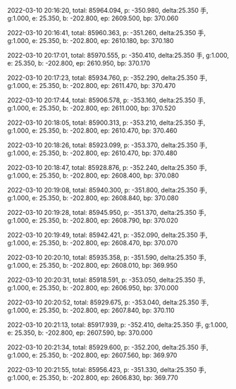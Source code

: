 2022-03-10 20:16:20, total: 85964.094, p: -350.980, delta:25.350 手, g:1.000, e: 25.350, b: -202.800, ep: 2609.500, bp: 370.060

2022-03-10 20:16:41, total: 85960.363, p: -351.260, delta:25.350 手, g:1.000, e: 25.350, b: -202.800, ep: 2610.180, bp: 370.180

2022-03-10 20:17:01, total: 85970.555, p: -350.410, delta:25.350 手, g:1.000, e: 25.350, b: -202.800, ep: 2610.950, bp: 370.170

2022-03-10 20:17:23, total: 85934.760, p: -352.290, delta:25.350 手, g:1.000, e: 25.350, b: -202.800, ep: 2611.470, bp: 370.470

2022-03-10 20:17:44, total: 85906.578, p: -353.160, delta:25.350 手, g:1.000, e: 25.350, b: -202.800, ep: 2611.000, bp: 370.520

2022-03-10 20:18:05, total: 85900.313, p: -353.210, delta:25.350 手, g:1.000, e: 25.350, b: -202.800, ep: 2610.470, bp: 370.460

2022-03-10 20:18:26, total: 85923.099, p: -353.370, delta:25.350 手, g:1.000, e: 25.350, b: -202.800, ep: 2610.470, bp: 370.480

2022-03-10 20:18:47, total: 85928.876, p: -352.240, delta:25.350 手, g:1.000, e: 25.350, b: -202.800, ep: 2608.400, bp: 370.080

2022-03-10 20:19:08, total: 85940.300, p: -351.800, delta:25.350 手, g:1.000, e: 25.350, b: -202.800, ep: 2608.840, bp: 370.080

2022-03-10 20:19:28, total: 85945.950, p: -351.370, delta:25.350 手, g:1.000, e: 25.350, b: -202.800, ep: 2608.790, bp: 370.020

2022-03-10 20:19:49, total: 85942.421, p: -352.090, delta:25.350 手, g:1.000, e: 25.350, b: -202.800, ep: 2608.470, bp: 370.070

2022-03-10 20:20:10, total: 85935.358, p: -351.590, delta:25.350 手, g:1.000, e: 25.350, b: -202.800, ep: 2608.010, bp: 369.950

2022-03-10 20:20:31, total: 85918.591, p: -353.050, delta:25.350 手, g:1.000, e: 25.350, b: -202.800, ep: 2606.950, bp: 370.000

2022-03-10 20:20:52, total: 85929.675, p: -353.040, delta:25.350 手, g:1.000, e: 25.350, b: -202.800, ep: 2607.840, bp: 370.110

2022-03-10 20:21:13, total: 85917.939, p: -352.410, delta:25.350 手, g:1.000, e: 25.350, b: -202.800, ep: 2607.590, bp: 370.000

2022-03-10 20:21:34, total: 85929.600, p: -352.200, delta:25.350 手, g:1.000, e: 25.350, b: -202.800, ep: 2607.560, bp: 369.970

2022-03-10 20:21:55, total: 85956.423, p: -351.330, delta:25.350 手, g:1.000, e: 25.350, b: -202.800, ep: 2606.830, bp: 369.770